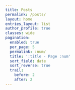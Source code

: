 ```yaml
---
title: Posts
permalink: /posts/
layout: home
entries_layout: list
author_profile: true
classes: wide
pagination:
  enabled: true
  per_page: 5
  permalink: :num/
  title: ':title - Page :num'
  sort_field: date
  sort_reverse: true
  trail:
    before: 2
    after: 2
---
```

